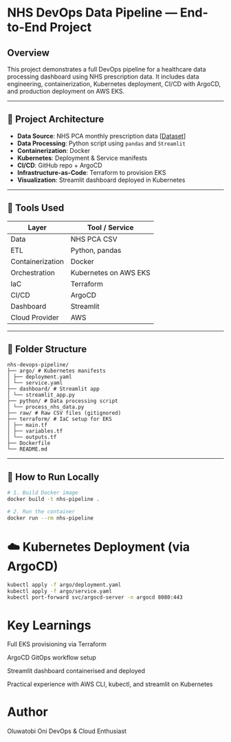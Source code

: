 # NHS DevOps Data Pipeline — End-to-End Project

## Overview
This project demonstrates a full DevOps pipeline for a healthcare data processing dashboard using NHS prescription data. It includes data engineering, containerization, Kubernetes deployment, CI/CD with ArgoCD, and production deployment on AWS EKS.

---

## 🚀 Project Architecture

- **Data Source**: NHS PCA monthly prescription data [[Dataset](https://opendata.nhsbsa.net/dataset/prescription-cost-analysis-pca-monthly-data)]
- **Data Processing**: Python script using `pandas` and `Streamlit `
- **Containerization**: Docker
- **Kubernetes**: Deployment & Service manifests
- **CI/CD**: GitHub repo + ArgoCD
- **Infrastructure-as-Code**: Terraform to provision EKS
- **Visualization**: Streamlit dashboard deployed in Kubernetes

---

## 🧱 Tools Used

| Layer             | Tool / Service           |
|------------------|--------------------------|
| Data             | NHS PCA CSV              |
| ETL              | Python, pandas           |
| Containerization | Docker                   |
| Orchestration    | Kubernetes on AWS EKS    |
| IaC              | Terraform                |
| CI/CD            | ArgoCD                   |
| Dashboard        | Streamlit                |
| Cloud Provider   | AWS                      |

---

## 📂 Folder Structure
```
nhs-devops-pipeline/
├── argo/ # Kubernetes manifests
│ ├── deployment.yaml
│ └── service.yaml
├── dashboard/ # Streamlit app
│ └── streamlit_app.py
├── python/ # Data processing script
│ └── process_nhs_data.py
├── raw/ # Raw CSV files (gitignored)
├── terraform/ # IaC setup for EKS
│ ├── main.tf
│ ├── variables.tf
│ └── outputs.tf
├── Dockerfile
└── README.md
```

---

## 🧪 How to Run Locally

```bash
# 1. Build Docker image
docker build -t nhs-pipeline .

# 2. Run the container
docker run --rm nhs-pipeline
```

# ☁️ Kubernetes Deployment (via ArgoCD)
```bash
kubectl apply -f argo/deployment.yaml
kubectl apply -f argo/service.yaml
kubectl port-forward svc/argocd-server -n argocd 8080:443
```
# Key Learnings
Full EKS provisioning via Terraform

ArgoCD GitOps workflow setup

Streamlit dashboard containerised and deployed

Practical experience with AWS CLI, kubectl, and streamlit on Kubernetes

# Author
Oluwatobi Oni
DevOps & Cloud Enthusiast
